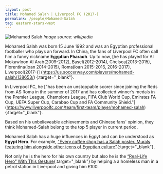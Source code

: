 ```yaml
---
layout: post
title: Mohamed Salah | Liverpool FC (2017-)
permalink: /people/Mohamed-Salah
tag: eastern-stars-west
---
```

![Mohamed Salah]({{site.baseurl}}/images/eastern-stars-west/Mohamed_Salah.jpg)
*Image source: wikipedia*

Mohamed Salah was born 15 June 1992 and was an Egyptian professional footballer who plays an forward.
In China, the fans of Liverpool FC often call him a funny nickname **Egyptian Pharaoh**.
Up to now, [he has played for Al Mokawloon Al Arab(2009-2012), Basel(2012-2014), Chelsea(2013-2015), Fiorentina(loan 2014-2015), Roma(loan 2015-2016, 2016-2017), Liverpool(2017-)] (https://us.soccerway.com/players/mohamed-salah/138653/) {:target="_blank"}.

In Liverpool FC, he ["has been an unstoppable scorer since joining the Reds from AS Roma in the summer of 2017 and has collected winner’s medals in the Premier League, Champions League, FIFA Club World Cup, Emirates FA Cup, UEFA Super Cup, Carabao Cup and FA Community Shield."] (https://www.liverpoolfc.com/team/first-team/player/mohamed-salah){:target="_blank"}. 

Based on his unbelieveable achievements and Chinese fans' opinion, they think Mohamed-Salah belong to the top 5 player in current period.

Mohamed Salah has a huge influences in Egpyt and can be understood as **Egypt Hero**. For example, ["Every coffee shop has a Salah poster. Murals featuring him alongside other icons of Egyptian culture"](https://www.theguardian.com/world/2018/may/06/liverpools-mohamed-salah-an-egyptian-hero-for-the-21st-century){:target="_blank"}.

Not only he is the hero for his own country but also he is the [“Real-Life Hero” With This Gesture](https://man.vogue.me/news/mohamed-salah-real-life-hero/){:target="_blank"} by helping a a homeless man in a petrol station in Liverpool and giving him £100.




